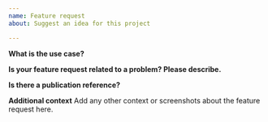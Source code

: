 ```yaml
---
name: Feature request
about: Suggest an idea for this project

---
```


**What is the use case?**

**Is your feature request related to a problem? Please describe.**

**Is there a publication reference?**

**Additional context**
Add any other context or screenshots about the feature request here.

